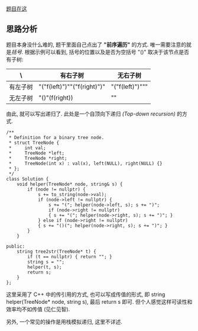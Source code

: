 [题目在这](https://leetcode-cn.com/problems/construct-string-from-binary-tree)

## 思路分析

题目本身没什么难的, 题干里面自己点出了 **"前序遍历"** 的方式. 唯一需要注意的就是*括号*. 根据示例可以看到, 括号的位置以及是否为空括号 "()" 取决于该节点是否有子树: 

| \ | 有右子树 | 无右子树 |
|-----|-----|-----|
| 有左子树 | "("f(left)")""("f(right)")" | "("f(left)")""" |
| 无左子树 | "()"(f(right)) | "" |

由此, 就可以写出递归了. 此处是一个自顶向下递归 *(Top-down recursion)* 的方式. 

```
/**
 * Definition for a binary tree node.
 * struct TreeNode {
 *     int val;
 *     TreeNode *left;
 *     TreeNode *right;
 *     TreeNode(int x) : val(x), left(NULL), right(NULL) {}
 * };
 */
class Solution {
    void helper(TreeNode* node, string& s) {
        if (node != nullptr) {
            s += to_string(node->val);
            if (node->left != nullptr) {
                s += "("; helper(node->left, s); s += ")";
                if (node->right != nullptr)
                { s += "("; helper(node->right, s); s += ")"; }
            } else if (node->right != nullptr)
            { s += "()("; helper(node->right, s); s += ")"; }
        }
    }
    
public:
    string tree2str(TreeNode* t) {
        if (t == nullptr) { return ""; }
        string s = "";
        helper(t, s);
        return s;
    }
};
```

这里采用了 C++ 中的传引用的方式, 也可以写成传值的形式, 即 string helper(TreeNode* node, string s), 最后 return s 即可. 但个人感觉这样可读性和效率均不如传值 (见仁见智). 

另外, 一个常见的操作是用栈模拟递归, 这里不详述. 
